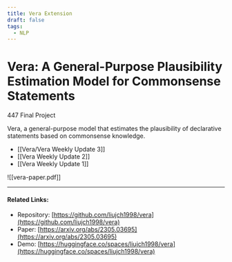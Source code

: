 ```yaml
---
title: Vera Extension
draft: false
tags:
  - NLP
---
```

# Vera: A General-Purpose Plausibility Estimation Model for Commonsense Statements
447 Final Project

Vera, a general-purpose model that estimates the plausibility of declarative statements based 
on commonsense knowledge.

- [[Vera/Vera Weekly Update 3]]
- [[Vera Weekly Update 2]]
- [[Vera Weekly Update 1]]

![[vera-paper.pdf]]

---

#### Related Links:
- Repository: [https://github.com/liujch1998/vera](https://github.com/liujch1998/vera)
- Paper: [https://arxiv.org/abs/2305.03695](https://arxiv.org/abs/2305.03695)
- Demo: [https://huggingface.co/spaces/liujch1998/vera](https://huggingface.co/spaces/liujch1998/vera)